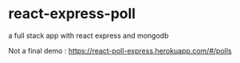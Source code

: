 # react-express-poll
a full stack app with react express and mongodb


Not a final demo : https://react-poll-express.herokuapp.com/#/polls
